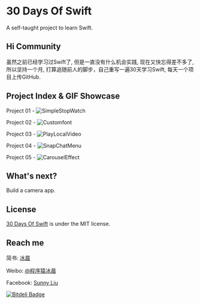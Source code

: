 # 30 Days Of Swift
A self-taught project to learn Swift.


## Hi Community ##
虽然之前已经学习过Swift了, 但是一直没有什么机会实践, 现在又快忘得差不多了,所以坚持一个月, 打算追随前人的脚步，自己重写一遍30天学习Swift, 每天一个项目上传GitHub.


## Project Index & GIF Showcase ##

Project 01 - ![SimpleStopWatch](https://github.com/CoderYLiu/30DaysOfSwift/blob/master/Project%2001%20-%20SimpleStopWatch/Simple%20Stop%20Watch.gif)

Project 02 - ![Customfont](https://github.com/CoderYLiu/30DaysOfSwift/blob/master/Project%2002%20-%20CustomFont/Customfont.gif)

Project 03 - ![PlayLocalVideo](https://github.com/CoderYLiu/30DaysOfSwift/blob/master/Project%2003%20-%20PlayLocalVideo/PlayLocalVideo.gif)

Project 04 - ![SnapChatMenu](https://github.com/CoderYLiu/30DaysOfSwift/blob/master/Project%2004%20-%20SnapChatMenu/snapchatmenu.gif)

Project 05 - ![CarouselEffect](https://github.com/CoderYLiu/30DaysOfSwift/blob/master/Project%2005%20-%20CarouselEffect/CarouselEffect.gif)

## What's next? ##

Build a camera app.

## License ##

[30 Days Of Swift](https://github.com/CoderYLiu/30DaysOfSwift) is under the MIT license.

## Reach me ##

简书: [冰晨](http://www.jianshu.com/users/455a0339b2c3/latest_articles)

Weibo: [@程序猿冰晨](http://weibo.com/lycoder)

Facebook: [Sunny Liu](https://www.facebook.com/CoderYliu)

[![Bitdeli Badge](https://d2weczhvl823v0.cloudfront.net/CoderYLiu/30daysOfswift/trend.png)](https://bitdeli.com/free "Bitdeli Badge")
